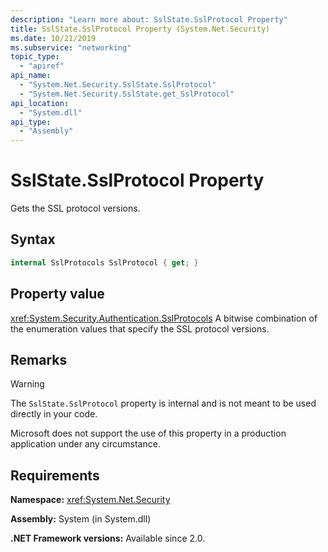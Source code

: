 ```yaml
---
description: "Learn more about: SslState.SslProtocol Property"
title: SslState.SslProtocol Property (System.Net.Security)
ms.date: 10/21/2019
ms.subservice: "networking"
topic_type:
  - "apiref"
api_name:
  - "System.Net.Security.SslState.SslProtocol"
  - "System.Net.Security.SslState.get_SslProtocol"
api_location:
  - "System.dll"
api_type:
  - "Assembly"
---
```

# SslState.SslProtocol Property

Gets the SSL protocol versions.

## Syntax

```csharp
internal SslProtocols SslProtocol { get; }
```

## Property value

<xref:System.Security.Authentication.SslProtocols>
A bitwise combination of the enumeration values that specify the SSL protocol versions.

## Remarks

> [!WARNING]
> The `SslState.SslProtocol` property is internal and is not meant to be used directly in your code.
>
> Microsoft does not support the use of this property in a production application under any circumstance.

## Requirements

**Namespace:** <xref:System.Net.Security>

**Assembly:** System (in System.dll)

**.NET Framework versions:** Available since 2.0.
